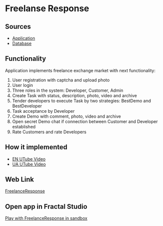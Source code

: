 # Freelanse Response

## Sources

- [Application](https://github.com/LearnFractal/FractalPlatform/tree/main/FractalPlatform.Examples/Applications/FreelanceResponse/FreelanceResponseApplication.cs)
- [Database](https://github.com/LearnFractal/FractalPlatform/tree/main/FractalPlatform.Examples/Databases/FreelanceResponse)

## Functionality

Application implements freelance exchange market with next functionality:

1. User registration with captcha and upload photo
2. User login
3. Three roles in the system: Developer, Customer, Admin
4. Create Task with status, description, photo, video and archive
5. Tender developers to execute Task by two strategies: BestDemo and BestDeveloper
6. Task acceptance by Developer
6. Create Demo with comment, photo, video and archive
7. Open secret Demo chat if connection between Customer and Developer established
8. Rate Customers and rate Developers

## How it implemented

- [EN UTube Video](https://fraplat.tech/jupiter/UTube?tag=112)
- [UA UTube Video](https://fraplat.tech/jupiter/UTube?tag=212)

## Web Link

[FreelanceResponse](https://fraplat.tech/jupiter/FreelanceResponse)

## Open app in Fractal Studio

[Play with FreelanceResponse in sandbox](https://fraplat.tech/mars/FractalStudio/?tag=FreelanceResponse+template)


